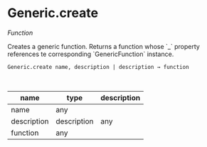 # Generic.create

_Function_

Creates a generic function. Returns a function whose &#x60;_&#x60; property references te corresponding &#x60;GenericFunction&#x60; instance.

<pre><code>Generic.create name, description | description &rarr; function</code></pre>
<br>

| name | type | description |
|------|------|-------------|
|name|any||
|description | description|any||
|function|any||


